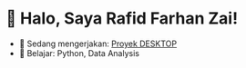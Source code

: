 # 👋 Halo, Saya Rafid Farhan Zai!  
- 🔧 Sedang mengerjakan: [Proyek DESKTOP](https://github.com/rafaza24/DESKTOP)  
- 🌱 Belajar: Python, Data Analysis  
